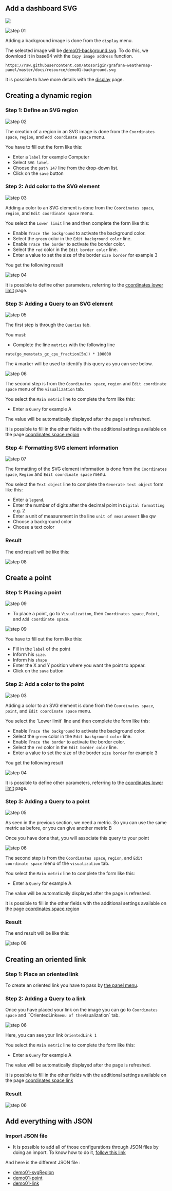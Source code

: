 
## Add a dashboard SVG
[![](../../screenshots/other/Go-back.png)](README.md)
 
![step 01](../../screenshots/demo/tutorial01/step01.jpg)


Adding a background image is done from the `display` menu.

The selected image will be [demo01-background.svg](../../resource/demo01-background.svg). To do this, we download it in base64 with the `Copy image address` function.


```
https://raw.githubusercontent.com/atosorigin/grafana-weathermap-panel/master/docs/resource/demo01-background.svg

```

It is possible to have more details with the [display](../editor/display.md) page.


## Creating a dynamic region


### Step 1: Define an SVG region


![step 02](../../screenshots/demo/tutorial01/step02.jpg)


The creation of a region in an SVG image is done from the `Coordinates space`, `region`, and `Add coordinate space` menu.

You have to fill out the form like this: 

- Enter a `label` for example Computer
- Select `SVG label`.
- Choose the `path 147` line from the drop-down list.
- Click on the `save` button


### Step 2: Add color to the SVG element



![step 03](../../screenshots/demo/tutorial01/step03.jpg)


Adding a color to an SVG element is done from the `Coordinates space`, `region`, and `Edit coordinate space` menu.

You select the `Lower limit` line and then complete the form like this: 
 

- Enable `Trace the background` to activate the background color. 
- Select the `green` color in the `Edit background color` line.
- Enable `Trace the border` to activate the border color.
- Select the `red` color in the `Edit border color` line.
- Enter a value to set the size of the border `size border` for example 3


You get the following result

![step 04](../../screenshots/demo/tutorial01/step04.jpg)


It is possible to define other parameters, referring to the [coordinates lower limit](../editor/coordinates-lower-limit.md) page.



### Step 3: Adding a Query to an SVG element


![step 05](../../screenshots/demo/tutorial01/step05.jpg)


The first step is through the `Queries` tab.

You must:

- Complete the line `metrics` with the following line

```
rate(go_memstats_gc_cpu_fraction[5m]) * 100000
```

The `A` marker will be used to identify this query as you can see below.



![step 06](../../screenshots/demo/tutorial01/step06.jpg)

The second step is from the `Coordinates space`, `region` and `Edit coordinate space` menu of the `visualization` tab.

You select the `Main metric` line to complete the form like this: 

- Enter a `Query` for example A



The value will be automatically displayed after the page is refreshed.


It is possible to fill in the other fields with the additional settings available on the page [coordinates space region](../editor/coordinates-space-region.md)




### Step 4: Formatting SVG element information


![step 07](../../screenshots/demo/tutorial01/step07.jpg)


The formatting of the SVG element information is done from the `Coordinates space`, `Region` and `Edit coordinate space` menu.

You select the `Text object` line to complete the `Generate text object` form like this: 


- Enter a `legend`.
- Enter the number of digits after the decimal point in `Digital formatting` e.g. 2
- Enter a unit of measurement in the line `unit of measurement` like qw
- Choose a background color
- Choose a text color


### Result

The end result will be like this: 

![step 08](../../screenshots/demo/tutorial01/step08.jpg)


## Create a point

### Step 1: Placing a point


![step 09](../../screenshots/demo/tutorial01/add-coordinate.png)

- To place a point, go to `Visualization`, then `Coordinates space`, `Point`, and `Add coordinate space`.

![step 09](../../screenshots/demo/tutorial01/point1.png)

You have to fill out the form like this: 

- Fill in the `label` of the point
- Inform his `size`.
- Inform his `shape`
- Enter the X and Y position where you want the point to appear.
- Click on the `save` button

### Step 2: Add a color to the point



![step 03](../../screenshots/demo/tutorial01/lower-limit-point.png)


Adding a color to an SVG element is done from the `Coordinates space`, `point`, and `Edit coordinate space` menu.

You select the `Lower limit' line and then complete the form like this: 
 

- Enable `Trace the background` to activate the background color. 
- Select the `green` color in the `Edit background color` line.
- Enable `Trace the border` to activate the border color.
- Select the `red` color in the `Edit border color` line.
- Enter a value to set the size of the border `size border` for example 3



You get the following result

![step 04](../../screenshots/demo/tutorial01/result-color-point.png)


It is possible to define other parameters, referring to the [coordinates lower limit](../editor/coordinates-lower-limit.md) page.


### Step 3: Adding a Query to a point


![step 05](../../screenshots/demo/tutorial01/step05.jpg)


As seen in the previous section, we need a metric. So you can use the same metric as before, or you can give another metric B

Once you have done that, you will associate this query to your point


![step 06](../../screenshots/demo/tutorial01/step06.jpg)

The second step is from the `Coordinates space`, `region`, and `Edit coordinate space` menu of the `visualization` tab.

You select the `Main metric` line to complete the form like this: 

- Enter a `Query` for example A


The value will be automatically displayed after the page is refreshed.


It is possible to fill in the other fields with the additional settings available on the page [coordinates space region](../editor/coordinates-space-region.md)


### Result

The end result will be like this: 

![step 08](../../screenshots/demo/tutorial01/final-result-point.png)

## Creating an oriented link 

### Step 1: Place an oriented link

To create an oriented link you have to pass by [the panel menu](../panel/panel-oriented-link.md).

### Step 2: Adding a Query to a link

Once you have placed your link on the image you can go to `Coordinates space` and ``OrientedLink` menu of the `visualization` tab.


![step 06](../../screenshots/demo/tutorial01/OrientedLink1.png)

Here, you can see your link `OrientedLink 1`

You select the `Main metric` line to complete the form like this: 

- Enter a `Query` for example A



The value will be automatically displayed after the page is refreshed.


It is possible to fill in the other fields with the additional settings available on the page [coordinates space link](../editor/coordinates-space-link.md)

### Result

![step 06](../../screenshots/demo/tutorial01/final-result-link.png)

## Add everything with JSON

### Import JSON file

- It is possible to add all of those configurations through JSON files by doing an import. To know how to do it, [follow this link](../editor/import.md)

And here is the different JSON file :

- [demo01-svgRegion](../../resource/demo01-svgRegion.json) 
- [demo01-point](../../resource/demo01-point.json)
- [demo01-link](../../resource/demo01-link.json)



